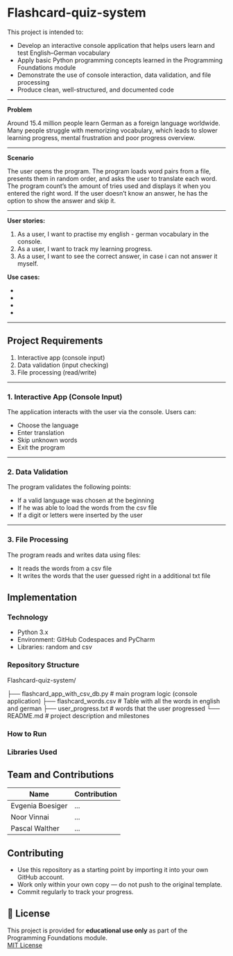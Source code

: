 # Flashcard-quiz-system
This project is intended to:

- Develop an interactive console application that helps users learn and test English–German vocabulary 
- Apply basic Python programming concepts learned in the Programming Foundations module
- Demonstrate the use of console interaction, data validation, and file processing
- Produce clean, well-structured, and documented code

---
**Problem**

  Around 15.4 million people learn German as a foreign language worldwide. Many people struggle with memorizing vocabulary, which leads to slower learning progress, mental frustration and poor progress overview.  


---
**Scenario**

 The user opens the program. The program loads word pairs from a file, presents them in random
order, and asks the user to translate each word. The program count’s the amount of tries used and displays it when you entered the right word. If the user doesn’t know an
answer, he has the option to show the answer and skip it.

--- 

**User stories:**

1. As a user, I want to practise my english - german vocabulary in the console. 
2. As a user, I want to track my learning progress.
3. As a user, I want to see the correct answer, in case i can not answer it myself.

**Use cases:**

-
-
-
-

---

## Project Requirements
1. Interactive app (console input)
2. Data validation (input checking)
3. File processing (read/write)

---
### 1. Interactive App (Console Input)
The application interacts with the user via the console. Users can:

- Choose the language 
- Enter translation
- Skip unknown words
- Exit the program

---

### 2. Data Validation
The program validates the following points:
- If a valid language was chosen at the beginning
- If he was able to load the words from the csv file
- If a digit or letters were inserted by the user

---
### 3. File Processing
The program reads and writes data using files:
- It reads the words from a csv file
- It writes the words that the user guessed right in a additional txt file
## Implementation

### Technology
- Python 3.x
- Environment: GitHub Codespaces and PyCharm
- Libraries: random and csv

 ### Repository Structure
Flashcard-quiz-system/

├── flashcard_app_with_csv_db.py    # main program logic (console application)
├── flashcard_words.csv             # Table with all the words in english and german
├── user_progress.txt               # words that the user progressed
└── README.md                       # project description and milestones

 ### How to Run

 ### Libraries Used

 ## Team and Contributions
 | Name       | Contribution                                 |
|------------|----------------------------------------------|
| Evgenia Boesiger | ...|
| Noor Vinnai | ...              |
| Pascal Walther | ...  |

##  Contributing

- Use this repository as a starting point by importing it into your own GitHub account.  
- Work only within your own copy — do not push to the original template.  
- Commit regularly to track your progress.

## 📝 License

This project is provided for **educational use only** as part of the Programming Foundations module.  
[MIT License](LICENSE)
